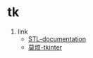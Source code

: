 # tk

1. link
   * [STL-documentation](https://docs.python.org/3/library/tk.html)
   * [莫烦-tkinter](https://mofanpy.com/tutorials/python-basic/tkinter/)
